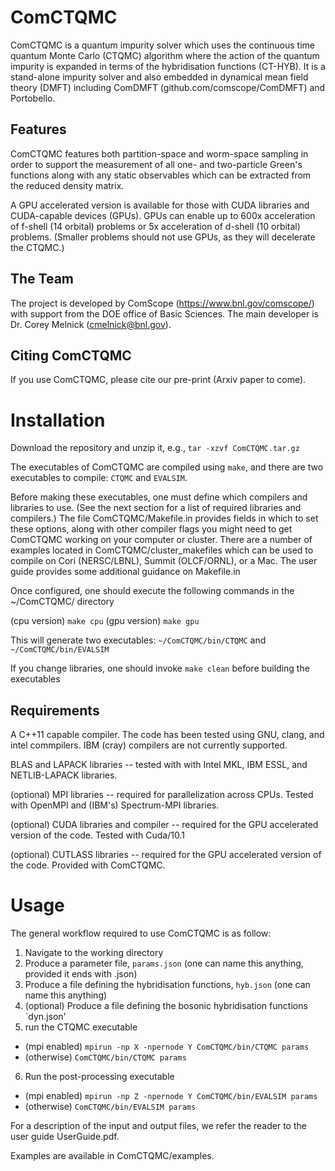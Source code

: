 # ComCTQMC
ComCTQMC is a quantum impurity solver which uses the continuous time quantum Monte Carlo (CTQMC) algorithm where the action of the quantum impurity is expanded in terms of the hybridisation functions (CT-HYB). It is a stand-alone impurity solver and also embedded in dynamical mean field theory (DMFT) including ComDMFT (github.com/comscope/ComDMFT) and Portobello. 

## Features

ComCTQMC features both partition-space and worm-space sampling in order to support the measurement of all one- and two-particle Green's functions along with any static observables which can be extracted from the reduced density matrix. 

A GPU accelerated version is available for those with CUDA libraries and CUDA-capable devices (GPUs). GPUs can enable up to 600x acceleration of f-shell (14 orbital) problems or 5x acceleration of d-shell (10 orbital) problems. (Smaller problems should not use GPUs, as they will decelerate the CTQMC.)

## The Team

The project is developed by ComScope (https://www.bnl.gov/comscope/) with support from the DOE office of Basic Sciences. The main developer is Dr. Corey Melnick (cmelnick@bnl.gov).

## Citing ComCTQMC

If you use ComCTQMC, please cite our pre-print (Arxiv paper to come).

# Installation

Download the repository and unzip it, e.g., `tar -xzvf ComCTQMC.tar.gz`

The executables of ComCTQMC are compiled using `make`, and there are two executables to compile: `CTQMC` and `EVALSIM`. 

Before making these executables, one must define which compilers and libraries to use. (See the next section for a list of required libraries and compilers.) The file ComCTQMC/Makefile.in provides fields in which to set these options, along with other compiler flags you might need to get ComCTQMC working on your computer or cluster. There are a number of examples located in ComCTQMC/cluster_makefiles which can be used to compile on Cori (NERSC/LBNL), Summit (OLCF/ORNL), or a Mac. The user guide provides some additional guidance on Makefile.in

Once configured, one should execute the following commands in the ~/ComCTQMC/ directory

(cpu version) `make cpu`
(gpu version) `make gpu`

This will generate two executables: `~/ComCTQMC/bin/CTQMC` and `~/ComCTQMC/bin/EVALSIM`

If you change libraries, one should invoke `make clean` before building the executables

## Requirements

A C++11 capable compiler. The code has been tested using GNU, clang, and intel commpilers. IBM (cray) compilers are not currently supported.

BLAS and LAPACK libraries -- tested with with Intel MKL, IBM ESSL, and NETLIB-LAPACK libraries.

(optional) MPI libraries -- required for parallelization across CPUs. Tested with OpenMPI and (IBM's) Spectrum-MPI libraries.

(optional) CUDA libraries and compiler -- required for the GPU accelerated version of the code. Tested with Cuda/10.1

(optional) CUTLASS libraries -- required for the GPU accelerated version of the code. Provided with ComCTQMC.

# Usage

The general workflow required to use ComCTQMC is as follow:
1. Navigate to the working directory
2. Produce a parameter file, `params.json` (one can name this anything, provided it ends with .json)
3. Produce a file defining the hybridisation functions, `hyb.json` (one can name this anything)
4. (optional) Produce a file defining the bosonic hybridisation functions `dyn.json'
5. run the CTQMC executable
 - (mpi enabled) `mpirun -np X -npernode Y ComCTQMC/bin/CTQMC params` 
 - (otherwise) `ComCTQMC/bin/CTQMC params`
6. Run the post-processing executable
 - (mpi enabled) `mpirun -np Z -npernode Y ComCTQMC/bin/EVALSIM params`
 - (otherwise) `ComCTQMC/bin/EVALSIM params`

For a description of the input and output files, we refer the reader to the user guide UserGuide.pdf.

Examples are available in ComCTQMC/examples.

